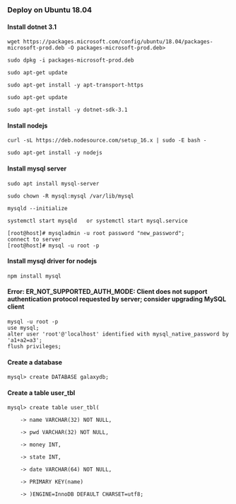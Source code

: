 ###  Deploy on Ubuntu 18.04
#### Install dotnet 3.1

``` shell
wget https://packages.microsoft.com/config/ubuntu/18.04/packages-microsoft-prod.deb -O packages-microsoft-prod.deb>

sudo dpkg -i packages-microsoft-prod.deb

sudo apt-get update

sudo apt-get install -y apt-transport-https

sudo apt-get update

sudo apt-get install -y dotnet-sdk-3.1
```


#### Install nodejs
``` shell
curl -sL https://deb.nodesource.com/setup_16.x | sudo -E bash -

sudo apt-get install -y nodejs
```
#### Install mysql server
``` shell
sudo apt install mysql-server

sudo chown -R mysql:mysql /var/lib/mysql

mysqld --initialize

systemctl start mysqld   or systemctl start mysql.service

[root@host]# mysqladmin -u root password "new_password";
connect to server
[root@host]# mysql -u root -p
```
#### Install mysql driver for nodejs
``` shell
npm install mysql
```
#### Error: ER_NOT_SUPPORTED_AUTH_MODE: Client does not support authentication protocol requested by server; consider upgrading MySQL client

``` shell
mysql -u root -p
use mysql;
alter user 'root'@'localhost' identified with mysql_native_password by 'a1+a2=a3';
flush privileges;
```
#### Create a database 
``` shell
mysql> create DATABASE galaxydb;
```
#### Create a table user_tbl
``` mysql
mysql> create table user_tbl(
    
    -> name VARCHAR(32) NOT NULL,
    
    -> pwd VARCHAR(32) NOT NULL,
    
    -> money INT,
    
    -> state INT,
    
    -> date VARCHAR(64) NOT NULL,
    
    -> PRIMARY KEY(name)
    
    -> )ENGINE=InnoDB DEFAULT CHARSET=utf8;
```